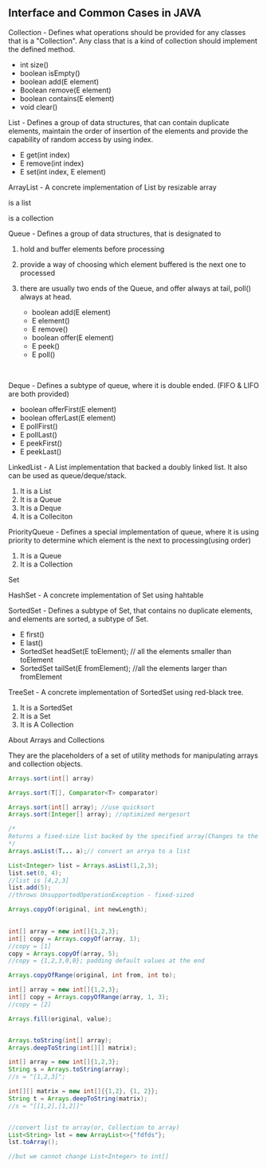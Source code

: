 ## Interface and Common Cases in JAVA

Collection - Defines what operations should be provided for any classes that is a "Collection". Any class that is a kind of collection should implement the defined method.

- int size()
- boolean isEmpty()
- boolean add(E element)
- Boolean remove(E element)
- boolean contains(E element)
- void clear()



List - Defines a group of data structures, that can contain duplicate elements, maintain the order of insertion of the elements and provide the capability of random access by using index.

- E get(int index)
- E remove(int index)
- E set(int index, E element)



ArrayList - A concrete implementation of List by resizable array

is a list 

is a collection



Queue - Defines a group of data structures, that is designated to

1. hold and buffer elements before processing

2. provide a way of choosing which element buffered is the next one to processed

3. there are usually two ends of the Queue,  and offer always at tail, poll() always at head.

   - boolean add(E element)
   - E element()
   - E remove()
   - boolean offer(E element)
   - E peek()
   - E poll()

   ​

Deque - Defines a subtype of queue, where it is double ended. (FIFO & LIFO are both provided)

- boolean offerFirst(E element)
- boolean offerLast(E element)
- E pollFirst()
- E pollLast()
- E peekFirst()
- E peekLast()



LinkedList - A List implementation that backed a doubly linked list. It also can be used as queue/deque/stack.

1. It is a List
2. It is a Queue
3. It is a Deque
4. It is a Colleciton



PriorityQueue - Defines a special implementation of queue, where it is using priority to determine which element is the next to processing(using order)

1. It is a Queue
2. It is a Collection



Set



HashSet - A concrete implementation of Set using hahtable



SortedSet - Defines a subtype of Set, that contains no duplicate elements, and elements are sorted, a subtype of Set.

- E first()
- E last()
- SortedSet<E> headSet(E toElement); // all the elements smaller than toElement
- SortedSet<E> tailSet(E fromElement); //all the elements larger than fromElement



TreeSet - A concrete implementation of SortedSet using red-black tree.

1. It is a SortedSet
2. It is a Set
3. It is A Collection



About Arrays and Collections

They are the placeholders of a set of utility methods for manipulating arrays and collection objects.

```java
Arrays.sort(int[] array)

Arrays.sort(T[], Comparator<T> comparator)

Arrays.sort(int[] array); //use quicksort
Arrays.sort(Integer[] array); //optimized mergesort

/*
Returns a fixed-size list backed by the specified array(Changes to the returned list "write through" to the array.)
*/
Arrays.asList(T... a);// convert an arrya to a list

List<Integer> list = Arrays.asList(1,2,3);
list.set(0, 4);
//list is [4,2,3]
list.add(5);
//throws UnsupportedOperationException - fixed-sized

Arrays.copyOf(original, int newLength);

    
int[] array = new int[]{1,2,3};
int[] copy = Arrays.copyOf(array, 1);
//copy = [1]
copy = Arrays.copyOf(array, 5);
//copy = {1,2,3,0,0}; padding default values at the end

Arrays.copyOfRange(original, int from, int to);

int[] array = new int[]{1,2,3};
int[] copy = Arrays.copyOfRange(array, 1, 3);
//copy = [2]

Arrays.fill(original, value);


Arrays.toString(int[] array);
Arrays.deepToString(int[][] matrix);

int[] array = new int[]{1,2,3};
String s = Arrays.toString(array);
//s = "[1,2,3]";

int[][] matrix = new int[]{{1,2}, {1, 2}};
String t = Arrays.deepToString(matrix);
//s = "[[1,2],[1,2]]"


//convert list to array(or, Collection to array)
List<String> lst = new ArrayList<>{"fdfds"};
lst.toArray();

//but we cannot change List<Integer> to int[]
```





